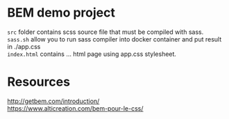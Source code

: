 # BEM demo project
`src` folder contains scss source file that must be compiled with sass.  
`sass.sh` allow you to run sass compiler into docker container and put result in ./app.css  
`index.html` contains ... html page using app.css stylesheet.  


# Resources
http://getbem.com/introduction/  
https://www.alticreation.com/bem-pour-le-css/
